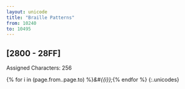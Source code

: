 ```yaml
---
layout: unicode
title: "Braille Patterns"
from: 10240
to: 10495
---
```


## 	[2800 - 28FF]

Assigned Characters: 256

{% for i in (page.from..page.to) %}<i>&#{{i}};</i>{% endfor %}
{:.unicodes}
